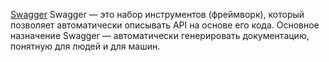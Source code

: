 [Swagger](https://swagger.io/)
Swagger — это набор инструментов (фреймворк), который позволяет автоматически описывать API на основе его кода.
Основное назначение Swagger — автоматически генерировать документацию, понятную для людей и для машин.